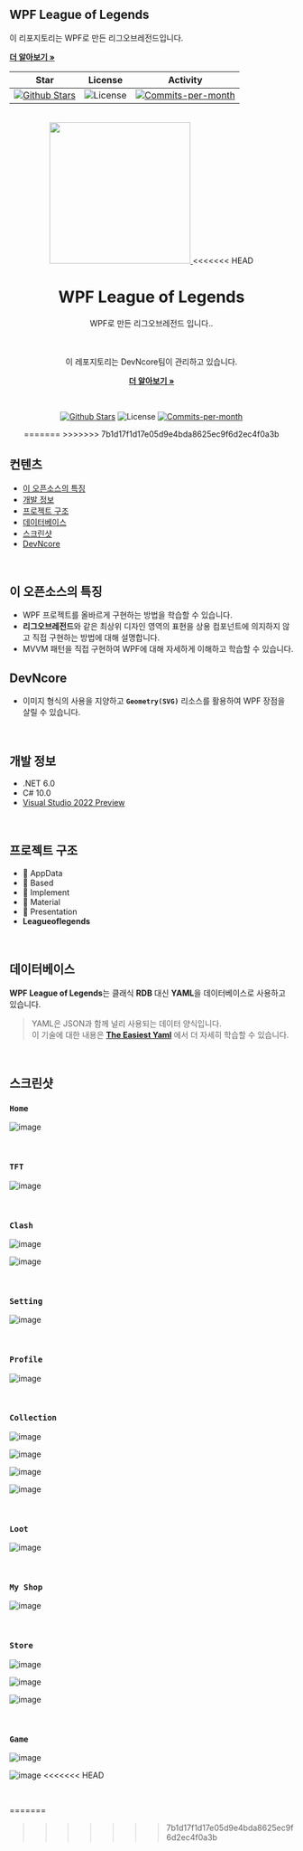 ## WPF League of Legends

이 리포지토리는 WPF로 만든 리그오브레전드입니다. 
<br />

<a href="https://github.com/devncore/devncore"><strong>더 알아보기 »</strong></a>
 
| Star | License | Activity |
|:----:|:-------:|:--------:|
| <a href="https://github.com/devncore/leagueoflegends/stargazers"><img src="https://img.shields.io/github/stars/devncore/leagueoflegends" alt="Github Stars"></a> | <img src="https://img.shields.io/github/license/devncore/leagueoflegends" alt="License"> | <a href="https://github.com/devncore/leagueoflegends/pulse"><img src="https://img.shields.io/github/commit-activity/m/devncore/leagueoflegends" alt="Commits-per-month"></a> |

<br />

<div align="center">
  <a href="https://www.leagueoflegends.com/en-us/">
    <img src="https://user-images.githubusercontent.com/74305823/133882864-6fc75ced-e297-41f9-bdbf-e779b57c8ff3.png" width="250"/>
  </a>
<<<<<<< HEAD
 
  <h1>WPF League of Legends</h1>
  WPF로 만든 리그오브레전드 입니다..
 
  <br />  
  <br />  
  <br />  
  
  이 레포지토리는 DevNcore팀이 관리하고 있습니다.
  
  <a href="https://github.com/devncore/devncore"><strong>더 알아보기 »</strong></a>
 
  <br />
 
  <p align="center">
   <a href="https://github.com/devncore/leagueoflegends/stargazers"><img src="https://img.shields.io/github/stars/devncore/leagueoflegends" alt="Github Stars"></a>
   <img src="https://img.shields.io/github/license/devncore/leagueoflegends" alt="License">
   <a href="https://github.com/devncore/leagueoflegends/pulse"><img src="https://img.shields.io/github/commit-activity/m/devncore/leagueoflegends" alt="Commits-per-month"></a>
  </p>
=======
>>>>>>> 7b1d17f1d17e05d9e4bda8625ec9f6d2ec4f0a3b
</div>
  
## 컨텐츠
- [이 오픈소스의 특징](#이-오픈소스의-특징)
- [개발 정보](#개발-정보)
- [프로젝트 구조](#프로젝트-구조)
- [데이터베이스](#데이터베이스)
- [스크린샷](#스크린샷)
- [DevNcore](#devncore)

<br />

## 이 오픈소스의 특징
- WPF 프로젝트를 올바르게 구현하는 방법을 학습할 수 있습니다.
- **리그오브레전드**와 같은 최상위 디자인 영역의 표현을 상용 컴포넌트에 의지하지 않고 직접 구현하는 방법에 대해 설명합니다.
- MVVM 패턴을 직접 구현하여 WPF에 대해 자세하게 이해하고 학습할 수 있습니다.

## DevNcore
- 이미지 형식의 사용을 지양하고 **`Geometry(SVG)`** 리소스를 활용하여 WPF 장점을 살릴 수 있습니다.

<br />

## 개발 정보

- .NET 6.0  
- C# 10.0  
- [Visual Studio 2022 Preview](https://visualstudio.microsoft.com/ko/vs/preview/vs2022/)

<br />

## 프로젝트 구조
 
- 📁 AppData
- 📁 Based
- 📁 Implement
- 📁 Material
- 📁 Presentation
- **Leagueoflegends**
 
<br />

## 데이터베이스
**WPF League of Legends**는 클래식 **RDB** 대신 **YAML**을 데이터베이스로 사용하고 있습니다.

> YAML은 JSON과 함께 널리 사용되는 데이터 양식입니다.  
> 이 기술에 대한 내용은 **[The Easiest Yaml](https://github.com/devncore/the-easiest-yaml)** 에서 더 자세히 학습할 수 있습니다.  

<br />

## 스크린샷 

### `Home`
![image](https://user-images.githubusercontent.com/52397976/124482513-526ba380-dde4-11eb-9b31-c3c1199987b6.png)

<br />

### `TFT`
![image](https://user-images.githubusercontent.com/52397976/133445360-29ced456-994a-4f10-a669-0355bd1dee00.png)

<br />

### `Clash`
![image](https://user-images.githubusercontent.com/68521148/135798131-1b1d8281-5f07-4012-9863-9feb97beea62.PNG)

![image](https://user-images.githubusercontent.com/52397976/133266434-97659a57-284d-4207-bfab-ac2684c16f04.png)

<br />

### `Setting`
![image](https://user-images.githubusercontent.com/74305823/126187790-d6d3332e-694c-4318-b556-66e1df34a4be.png)

<br />

### `Profile`
![image](https://user-images.githubusercontent.com/74305823/136051365-b82be44d-318d-4ac4-81cc-02ba6c306776.png)

<br />

### `Collection`
![image](https://user-images.githubusercontent.com/74305823/140320827-2098e387-1c40-440d-bc3c-bf0703d2ed00.png)

![image](https://user-images.githubusercontent.com/74305823/138594906-270d42f5-bee6-4486-bd59-5a05cd8ead33.png)

![image](https://user-images.githubusercontent.com/74305823/136051245-cd0d9c3f-507e-4e0f-b659-1a1253d3db74.png)

![image](https://user-images.githubusercontent.com/74305823/137628890-d0ef33b4-14a1-4caa-be24-4d0e4b16c5a8.png)

<br />

### `Loot`
![image](https://user-images.githubusercontent.com/68521148/138593391-44e3dec7-433c-4422-a7a2-cc8a109ad10b.png)

<br />

### `My Shop`
![image](https://user-images.githubusercontent.com/74305823/140745076-d88297bd-50ab-4a56-a558-c1fb78af1cb5.png)

<br />

### `Store`
![image](https://user-images.githubusercontent.com/68521148/139537777-062b5bcf-61b2-4e10-a9df-31353bcffc66.PNG)

![image](https://user-images.githubusercontent.com/68521148/140644848-d16192cf-6dba-42c0-8de3-f5e6d503d3c2.PNG)

![image](https://user-images.githubusercontent.com/68521148/139064074-130eb6da-6093-4fe2-b813-d1133d4c1857.PNG)

<br />

### `Game`
![image](https://user-images.githubusercontent.com/74305823/136380449-ea229fbb-6db7-412c-828b-16d6f7af83d8.png)

![image](https://user-images.githubusercontent.com/74305823/137628858-65458b3c-5a3d-4263-9dda-65595a98965d.png)
<<<<<<< HEAD

<br />

=======
>>>>>>> 7b1d17f1d17e05d9e4bda8625ec9f6d2ec4f0a3b
